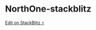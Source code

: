 # NorthOne-stackblitz

[Edit on StackBlitz ⚡️](https://stackblitz.com/edit/stackblitz-starters-1bh9xd)